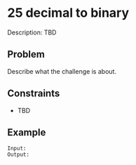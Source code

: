 # 25 decimal to binary

Description: TBD

## Problem

Describe what the challenge is about.

## Constraints

- TBD

## Example

```
Input:
Output:
```

